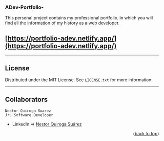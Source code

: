### ADev-Portfolio-
This personal project contains my professional portfolio, in which you will find all the information of my history as a web developer.


## [https://portfolio-adev.netlify.app/](https://portfolio-adev.netlify.app/)
---

<!-- LICENSE -->
## License

Distributed under the MIT License. See `LICENSE.txt` for more information.

---

<!-- CONTACT -->
## Collaborators
```
Nestor Quiroga Suarez
Jr. Software Developer
```
- LinkedIn => [Nestor Quiroga Suárez](https://www.linkedin.com/in/nqs48/)

<p align="right">(<a href="#top">back to top</a>)</p>
